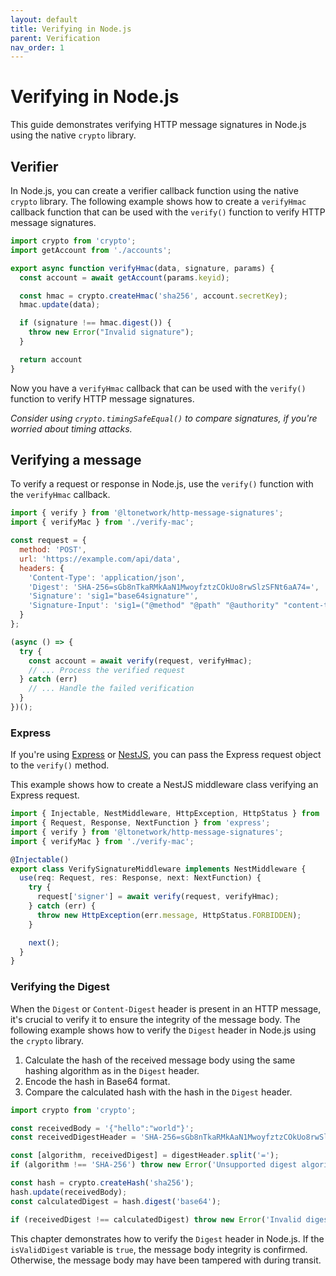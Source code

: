 ```yaml
---
layout: default
title: Verifying in Node.js
parent: Verification
nav_order: 1
---
```


# Verifying in Node.js

This guide demonstrates verifying HTTP message signatures in Node.js using the native `crypto` library.

## Verifier

In Node.js, you can create a verifier callback function using the native `crypto` library. The following example shows
how to create a `verifyHmac` callback function that can be used with the `verify()` function to verify HTTP message
signatures.

```javascript
import crypto from 'crypto';
import getAccount from './accounts';

export async function verifyHmac(data, signature, params) {
  const account = await getAccount(params.keyid);

  const hmac = crypto.createHmac('sha256', account.secretKey);
  hmac.update(data);

  if (signature !== hmac.digest()) {
    throw new Error("Invalid signature");
  }

  return account
}
```

Now you have a `verifyHmac` callback that can be used with the `verify()` function to verify HTTP message signatures.

_Consider using `crypto.timingSafeEqual()` to compare signatures, if you're worried about timing attacks._

## Verifying a message

To verify a request or response in Node.js, use the `verify()` function with the `verifyHmac` callback.

```javascript
import { verify } from '@ltonetwork/http-message-signatures';
import { verifyMac } from './verify-mac';

const request = {
  method: 'POST',
  url: 'https://example.com/api/data',
  headers: {
    'Content-Type': 'application/json',
    'Digest': 'SHA-256=sGb8nTkaRMkAaN1MwoyfztzCOkUo8rwSlzSFNt6aA74=',
    'Signature': 'sig1="base64signature"',
    'Signature-Input': 'sig1=("@method" "@path" "@authority" "content-type" "digest");created=1618884475;keyid="test-key";alg="hmac-sha256"'
  }
};

(async () => {
  try {
    const account = await verify(request, verifyHmac);
    // ... Process the verified request
  } catch (err)
    // ... Handle the failed verification
  }
})();
```

### Express

If you're using [Express](https://expressjs.com/) or [NestJS](https://nestjs.com/), you can pass the Express request
object to the `verify()` method.

This example shows how to create a NestJS middleware class verifying an Express request.

```typescript
import { Injectable, NestMiddleware, HttpException, HttpStatus } from '@nestjs/common';
import { Request, Response, NextFunction } from 'express';
import { verify } from '@ltonetwork/http-message-signatures';
import { verifyMac } from './verify-mac';

@Injectable()
export class VerifySignatureMiddleware implements NestMiddleware {
  use(req: Request, res: Response, next: NextFunction) {
    try {
      request['signer'] = await verify(request, verifyHmac);
    } catch (err) {
      throw new HttpException(err.message, HttpStatus.FORBIDDEN);
    }

    next();
  }
}
```

### Verifying the Digest

When the `Digest` or `Content-Digest` header is present in an HTTP message, it's crucial to verify it to ensure the
integrity of the message body. The following example shows how to verify the `Digest` header in Node.js using the
`crypto` library.

1. Calculate the hash of the received message body using the same hashing algorithm as in the `Digest` header.
2. Encode the hash in Base64 format.
3. Compare the calculated hash with the hash in the `Digest` header.

```javascript
import crypto from 'crypto';

const receivedBody = '{"hello":"world"}';
const receivedDigestHeader = 'SHA-256=sGb8nTkaRMkAaN1MwoyfztzCOkUo8rwSlzSFNt6aA74=';

const [algorithm, receivedDigest] = digestHeader.split('=');
if (algorithm !== 'SHA-256') throw new Error('Unsupported digest algorithm');

const hash = crypto.createHash('sha256');
hash.update(receivedBody);
const calculatedDigest = hash.digest('base64');

if (receivedDigest !== calculatedDigest) throw new Error('Invalid digest');
```

This chapter demonstrates how to verify the `Digest` header in Node.js. If the `isValidDigest` variable is `true`, the
message body integrity is confirmed. Otherwise, the message body may have been tampered with during transit.
